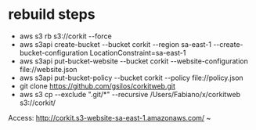 # rebuild steps

- aws s3 rb s3://corkit --force
- aws s3api create-bucket --bucket corkit --region sa-east-1 --create-bucket-configuration LocationConstraint=sa-east-1
- aws s3api put-bucket-website --bucket corkit --website-configuration file://website.json
- aws s3api put-bucket-policy --bucket corkit --policy file://policy.json
- git clone https://github.com/gsilos/corkitweb.git
- aws s3 cp --exclude ".git/*" --recursive /Users/Fabiano/x/corkitweb s3://corkit/

Access: http://corkit.s3-website-sa-east-1.amazonaws.com/
~                                                    
